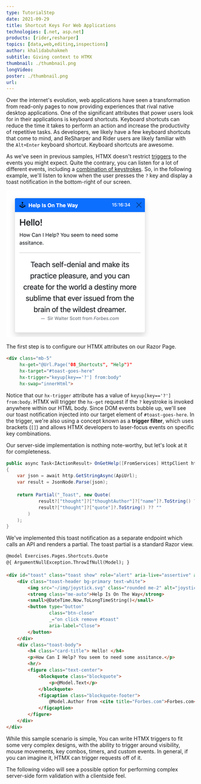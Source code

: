```yaml
---
type: TutorialStep
date: 2021-09-29
title: Shortcut Keys For Web Applications
technologies: [.net, asp.net]
products: [rider,resharper]
topics: [data,web,editing,inspections]
author: khalidabuhakmeh
subtitle: Giving context to HTMX
thumbnail: ./thumbnail.png
longVideo:
poster: ./thumbnail.png
url:
---
```


Over the internet's evolution, web applications have seen a transformation from read-only pages to now providing experiences that rival native desktop applications. One of the significant attributes that power users look for in their applications is keyboard shortcuts. Keyboard shortcuts can reduce the time it takes to perform an action and increase the productivity of repetitive tasks. As developers, we likely have a few keyboard shortcuts that come to mind, and ReSharper and Rider users are likely familiar with the `Alt+Enter` keyboard shortcut. Keyboard shortcuts are awesome.

As we've seen in previous samples, HTMX doesn't restrict [triggers](https://htmx.org/attributes/hx-trigger/) to the events you might expect. Quite the contrary, you can listen for a lot of different events, including a [combination of keystrokes](https://htmx.org/attributes/hx-trigger/). So, in the following example, we'll listen to know when the user presses the `?` key and display a toast notification in the bottom-right of our screen.

![toast notification on the screen](img.png)

The first step is to configure our HTMX attributes on our Razor Page.

```html
<div class="mb-5" 
     hx-get="@Url.Page("08_Shortcuts", "Help")"
     hx-target="#toast-goes-here"
     hx-trigger="keyup[key=='?'] from:body"
     hx-swap="innerHtml">
```

Notice that our `hx-trigger` attribute has a value of `keyup[key=='?'] from:body`. HTMX will trigger the `hx-get` request if the `?` keystroke is invoked anywhere within our HTML body. Since DOM events bubble up, we'll see our toast notification injected into our target element of `#toast-goes-here`. In the trigger, we're also using a concept known as a **trigger filter**, which uses brackets (`[]`) and allows HTMX developers to laser-focus events on specific key combinations.

Our server-side implementation is nothing note-worthy, but let's look at it for completeness.

```c#
public async Task<IActionResult> OnGetHelp([FromServices] HttpClient http)
{
    var json = await http.GetStringAsync(ApiUrl);
    var result = JsonNode.Parse(json);

    return Partial("_Toast", new Quote(
            result?["thought"]?["thoughtAuthor"]?["name"]?.ToString() ?? "",
            result?["thought"]?["quote"]?.ToString() ?? ""
        )
    );
}
```

We've implemented this toast notification as a separate endpoint which calls an API and renders a partial. The toast partial is a standard Razor view.

```html
@model Exercises.Pages.Shortcuts.Quote
@{ ArgumentNullException.ThrowIfNull(Model); }

<div id="toast" class="toast show" role="alert" aria-live="assertive" aria-atomic="true">
    <div class="toast-header bg-primary text-white">
        <img src="~/img/joystick.svg" class="rounded me-2" alt="joystick">
        <strong class="me-auto">Help Is On The Way</strong>
        <small>@DateTime.Now.ToLongTimeString()</small>
        <button type="button"
                class="btn-close"
                _="on click remove #toast"
                aria-label="Close">
        </button>
    </div>
    <div class="toast-body">
        <h4 class="card-title"> Hello! </h4>
        <p>How Can I Help? You seem to need some assitance.</p>
        <hr/>
        <figure class="text-center">
            <blockquote class="blockquote">
                <p>@Model.Text</p>
            </blockquote>
            <figcaption class="blockquote-footer">
                @Model.Author from <cite title="Forbes.com">Forbes.com</cite>
            </figcaption>
        </figure>
    </div>
</div>
```

While this sample scenario is simple, You can write HTMX triggers to fit some very complex designs, with the ability to trigger around visibility, mouse movements, key combos, timers, and custom events. In general, if you can imagine it, HTMX can trigger requests off of it.

The following video will see a possible option for performing complex server-side form validation with a clientside feel.